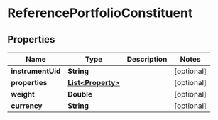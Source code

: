 
# ReferencePortfolioConstituent

## Properties
Name | Type | Description | Notes
------------ | ------------- | ------------- | -------------
**instrumentUid** | **String** |  |  [optional]
**properties** | [**List&lt;Property&gt;**](Property.md) |  |  [optional]
**weight** | **Double** |  |  [optional]
**currency** | **String** |  |  [optional]



